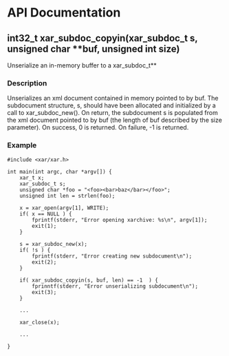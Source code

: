 # API Documentation #
## int32\_t xar\_subdoc\_copyin(xar\_subdoc\_t s, unsigned char **buf, unsigned int size) ##
Unserialize an in-memory buffer to a xar\_subdoc\_t**

### Description ###
Unserializes an xml document contained in memory pointed to by buf. The subdocument structure, s, should have been allocated and initialized by a call to xar\_subdoc\_new(). On return, the subdocument s is populated from the xml document pointed to by buf (the length of buf described by the size parameter). On success, 0 is returned. On failure, -1 is returned.

### Example ###
```
#include <xar/xar.h>

int main(int argc, char *argv[]) {
	xar_t x;
	xar_subdoc_t s;
	unsigned char *foo = "<foo><bar>baz</bar></foo>";
	unsigned int len = strlen(foo);

	x = xar_open(argv[1], WRITE);
	if( x == NULL ) {
		fprintf(stderr, "Error opening xarchive: %s\n", argv[1]);
		exit(1);
	}

	s = xar_subdoc_new(x);
	if( !s ) {
		fprintf(stderr, "Error creating new subdocument\n");
		exit(2);
	}

	if( xar_subdoc_copyin(s, buf, len) == -1  ) {
		fprinntf(stderr, "Error unserializing subdocument\n");
		exit(3);
	}

	...

	xar_close(x);
	
	...

}
```